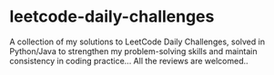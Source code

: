 # leetcode-daily-challenges
A collection of my solutions to LeetCode Daily Challenges, solved in Python/Java to strengthen my problem-solving skills and maintain consistency in coding practice...
All the reviews are welcomed..
